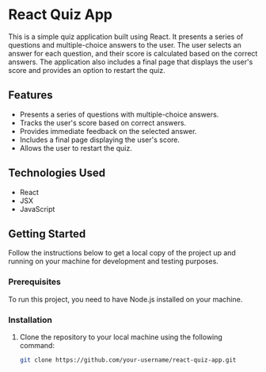 # React Quiz App

This is a simple quiz application built using React. It presents a series of questions and multiple-choice answers to the user. The user selects an answer for each question, and their score is calculated based on the correct answers. The application also includes a final page that displays the user's score and provides an option to restart the quiz.

## Features

- Presents a series of questions with multiple-choice answers.
- Tracks the user's score based on correct answers.
- Provides immediate feedback on the selected answer.
- Includes a final page displaying the user's score.
- Allows the user to restart the quiz.

## Technologies Used

- React
- JSX
- JavaScript

## Getting Started

Follow the instructions below to get a local copy of the project up and running on your machine for development and testing purposes.

### Prerequisites

To run this project, you need to have Node.js installed on your machine.

### Installation

1. Clone the repository to your local machine using the following command:

   ```bash
   git clone https://github.com/your-username/react-quiz-app.git
